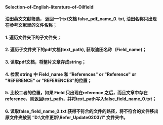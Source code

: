 #### Selection-of-English-literature-of-Oilfield
#### 油田英文文献筛选， 返回一个txt文档  false_pdf_name_0. txt, 油田名称只出现在参考文献里的文件名称；
#### 1.  遍历文件夹下的子文件夹；
#### 2.  遍历子文件夹下的pdf文档(text_path), 获取油田名称（Field_name)；
#### 3.  读取pdf文档，将整片文章存成string；
#### 4.  检索 string 中 Field_name 和 “References" or "Reference" or "REFERENCE" or "REFERENCES"的位置；
#### 5.  比较二者的位置，如果 Field 只出现在reference 之后，而且文章中存在reference，则返回text_path，并将text_path写入false_field_name_0.txt；
#### 6.  读取false_field_name_0.txt 获得不符合的文件的路径，将不符合的文件移出原文件夹放到 “D:\文件更新\Refer_Update0203\1” 文件夹中。
